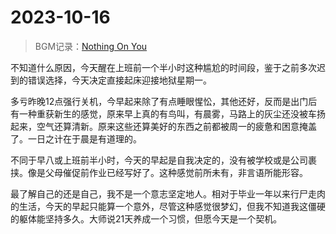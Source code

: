 # 2023-10-16

> BGM记录：[Nothing On You](https://music.163.com/#/song?id=1377164164&market=baiduqk)

不知道什么原因，今天醒在上班前一个半小时这种尴尬的时间段，鉴于之前多次迟到的错误选择，今天决定直接起床迎接地狱星期一。

多亏昨晚12点强行关机，今早起来除了有点睡眼惺忪，其他还好，反而是出门后有一种重获新生的感觉，原来早上真的有鸟叫，有晨雾，马路上的灰尘还没被车扬起来，空气还算清新。原来这些还算美好的东西之前都被周一的疲惫和困意掩盖了。一日之计在于晨是有道理的。

不同于早八或上班前半小时，今天的早起是自我决定的，没有被学校或是公司裹挟。像是父母催促前作业已经写好了。这种感觉前所未有，非言语所能形容。

最了解自己的还是自己，我不是一个意志坚定地人。相对于毕业一年以来行尸走肉的生活，今天的早起只能算一个意外，尽管这种感觉很梦幻，但我不知道我这僵硬的躯体能坚持多久。大师说21天养成一个习惯，但愿今天是一个契机。

